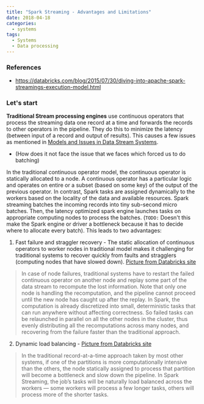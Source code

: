 ```yaml
---
title: "Spark Streaming - Advantages and Limitations"
date: 2018-04-18
categories:
  - systems
tags:
  - Systems
  - Data processing
---
```


### References
- https://databricks.com/blog/2015/07/30/diving-into-apache-spark-streamings-execution-model.html


### Let's start
**Traditional Stream processing engines** use continuous operators that  process the streaming data one record at a time and forwards the records to other operators in the pipeline. They do this to minimize the latency (between input of a record and output of results). This causes a few issues as mentioned in [Models and Issues in Data Stream Systems](https://infolab.usc.edu/csci599/Fall2002/paper/DML2_streams-issues.pdf "Models and Issues in Data Stream Systems").

- (How does it not face the issue that we faces which forced us to do batching)

In the traditional continuous operator model, the continuous operator is statically allocated to a node. A continuous operator has a particular logic and operates on entire or a subset (based on some key) of the output of the previous operator. In contrast, Spark tasks are assigned dynamically to the workers based on the locality of the data and available resources. Spark streaming batches the incoming records into tiny sub-second micro batches. Then, the latency optimized spark engine launches tasks on appropriate computing nodes to process the batches. (`TODO:` Doesn't this make the Spark engine or driver a bottleneck because it has to decide where to allocate every batch).  This leads to two advantages:
1. Fast failure and straggler recovery - The static allocation of continuous operators to worker nodes in traditional model makes it challenging for traditional systems to recover quickly from faults and stragglers (computing nodes that have slowed down). [Picture from Databricks site](https://databricks.com/wp-content/uploads/2015/07/image41-1024x602.png)
> In case of node failures, traditional systems have to restart the failed continuous operator on another node and replay some part of the data stream to recompute the lost information. Note that only one node is handling the recomputation, and the pipeline cannot proceed until the new node has caught up after the replay. In Spark, the computation is already discretized into small, deterministic tasks that can run anywhere without affecting correctness. So failed tasks can be relaunched in parallel on all the other nodes in the cluster, thus evenly distributing all the recomputations across many nodes, and recovering from the failure faster than the traditional approach.


2. Dynamic load balancing - [Picture from Databricks site](https://databricks.com/wp-content/uploads/2015/07/image31-1024x581.png)

> In the traditional record-at-a-time approach taken by most other systems, if one of the partitions is more computationally intensive than the others, the node statically assigned to process that partition will become a bottleneck and slow down the pipeline. In Spark Streaming, the job’s tasks will be naturally load balanced across the workers — some workers will process a few longer tasks, others will process more of the shorter tasks.




